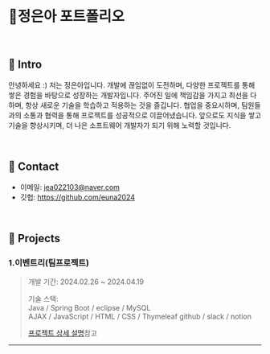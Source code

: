 # 📜정은아 포트폴리오

</br>

## :pushpin: Intro
안녕하세요 :)
저는 정은아입니다. 개발에 끊임없이 도전하며, 다양한 프로젝트를 통해 쌓은 경험을 바탕으로 성장하는 개발자입니다. 주어진 일에 책임감을 가지고 최선을 다하며, 항상 새로운 기술을 학습하고 적용하는 것을 즐깁니다. 협업을 중요시하며, 팀원들과의 소통과 협력을 통해 프로젝트를 성공적으로 이끌어냈습니다. 앞으로도 지식을 쌓고 기술을 향상시키며, 더 나은 소프트웨어 개발자가 되기 위해 노력할 것입니다.

</br>

## :pushpin: Contact
- 이메일: jea022103@naver.com
- 깃헙: https://github.com/euna2024

</br>

## :pushpin: Projects
### 1.이벤트리(팀프로젝트)
>개발 기간: 2024.02.26 ~ 2024.04.19
>  
>기술 스택:  
>Java / Spring Boot / eclipse / MySQL   
>AJAX / JavaScript / HTML / CSS / Thymeleaf
>github / slack / notion
>
>[프로젝트 상세 설명](https://github.com/kimsuujeong/KD3_B_Project)참고




---

